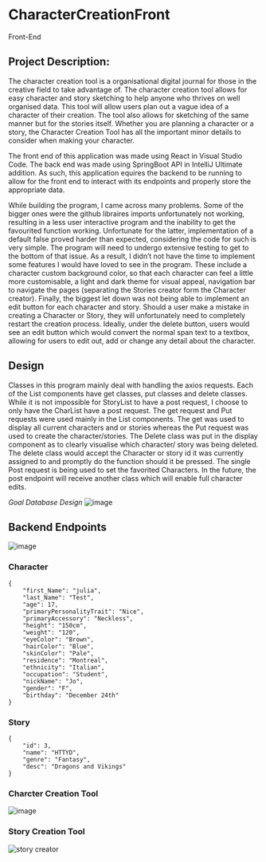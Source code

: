 # CharacterCreationFront
Front-End

## Project Description:

  The character creation tool is a organisational digital journal for those in the creative field to take advantage of. The character creation tool allows for easy character and story sketching to help anyone who thrives on well organised data. This tool will allow users plan out a vague idea of a character of their creation. The tool also allows for sketching of the same manner but for the stories itself. Whether you are planning a character or a story, the Character Creation Tool has all the important minor details to consider when making your character. 

  The front end of this application was made using React in Visual Studio Code. The back end was made using SpringBoot API in IntelliJ Ultimate addition. As such, this application equires the backend to be running to allow for the front end to interact with its endpoints and properly store the appropriate data. 
  
  While building the program, I came across many problems. Some of the bigger ones were the github libraires imports unfortunately not working, resulting in a less user interactive program and the inability to get the favourited function working. Unfortunate for the latter, implementation of a default false proved harder than expected, considering the code for such is very simple. The program will need to undergo extensive testing to get to the bottom of that issue. As a result, I didn’t not have the time to implement some features I would have loved to see in the program. These include a character custom background color, so that each character can feel a little more customisable, a light and dark theme for visual appeal, navigation bar to navigate the pages (separating the Stories creator form the Character creator). Finally, the biggest let down was not being able to implement an edit button for each character and story. Should a user make a mistake in creating a Character or Story, they will unfortunately need to completely restart the creation process. Ideally, under the delete button, users would see an edit button which would convert the normal span text to a textbox, allowing for users to edit out, add or change any detail about the character. 

## Design

  Classes in this program mainly deal with handling the axios requests. Each of the List components have get classes, put classes and delete classes. While it is not impossible for StoryList to have a post request, I choose to only have the CharList have a post request. The get request and Put requests were used mainly in the List components. The get was used to display all current characters and or stories whereas the Put request was used to create the character/stories. The Delete class was put in the display component as to clearly visualise which character/ story was being deleted. The delete class would accept the Character or story id it was currently assigned to and promptly do the function should it be pressed. The single Post request is being used to set the favorited Characters. In the future, the post endpoint will receive another class which will enable full character edits. 

*Goal Database Design*
![image](https://user-images.githubusercontent.com/104159293/209453763-b332b1b6-186c-4f5e-9c0a-41d93cf45bdf.png)

## Backend Endpoints
![image](https://user-images.githubusercontent.com/104159293/209453782-a9beb774-948b-40bb-b940-052339f3ce1a.png)

### Character
```
{
    "first_Name": "julia",
    "last_Name": "Test",
    "age": 17,
    "primaryPersonalityTrait": "Nice",
    "primaryAccessory": "Neckless",
    "height": "150cm",
    "weight": "120",
    "eyeColor": "Brown",
    "hairColor": "Blue",
    "skinColor": "Pale",
    "residence": "Montreal",
    "ethnicity": "Italian",
    "occupation": "Student",
    "nickName": "Jo",
    "gender": "F",
    "birthday": "December 24th"
}
```

### Story
```
{
    "id": 3,
    "name": "HTTYD",
    "genre": "Fantasy",
    "desc": "Dragons and Vikings"
}
```

### Charcter Creation Tool
![image](https://user-images.githubusercontent.com/104159293/209453038-a3c6ea38-2671-41ba-890d-8d73ee39c00c.png)

### Story Creation Tool
![story creator](https://user-images.githubusercontent.com/104159293/209453048-2db5dc27-534b-4619-a3b5-41415b8dace0.png)

